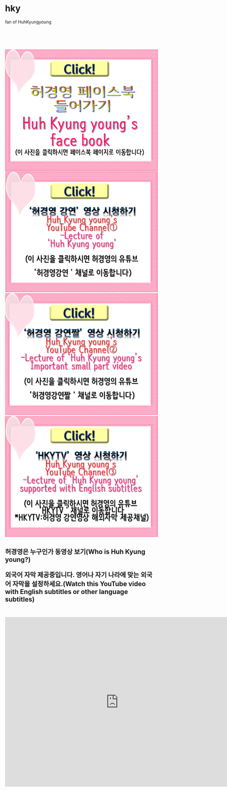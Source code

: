 # hky
fan of HuhKyungyoung
<html>
<body>
<br><br><br><br>
<body background="배경.jpg">
<a href="https://ko-kr.facebook.com/unhky/"><img src="페이스북클릭버튼.png" align=left></a><a href="https://www.youtube.com/channel/UCg3wU-Y3Aq8-0UAqYjXMCnw"><img src="영상클릭1.png"></a><a href="https://www.youtube.com/channel/UCA7LZMILVfSYGwHU7Cj3g6Q"><img src="영상클릭2.png"></a><a href="https://www.youtube.com/channel/UCy3eNixQgJld165YDfRDRZg"><img src="영상클릭3.png"></a>
<h2>허경영은 누구인가 동영상 보기(Who is Huh Kyung young?)
<p>외국어 자막 제공중입니다. 영어나 자기 나라에 맞는 외국어 자막을 설정하세요.(Watch this YouTube video with English subtitles or other language subtitles)</p>
<br><iframe width="745" height="559" src="https://www.youtube.com/embed/GakC4nGsexI" frameborder="0" allow="accelerometer; autoplay; encrypted-media; gyroscope; picture-in-picture" allowfullscreen;></iframe>
</h2></body>


</html>

